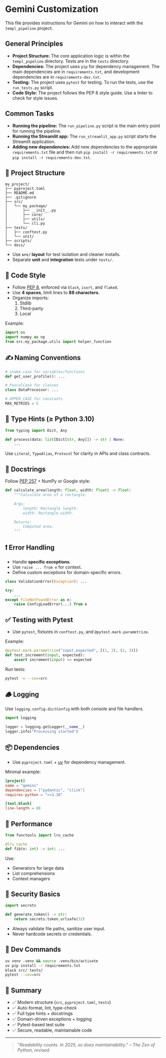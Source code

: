 # Gemini Customization

This file provides instructions for Gemini on how to interact with the `templ_pipeline` project.

## General Principles

*   **Project Structure:** The core application logic is within the `templ_pipeline` directory. Tests are in the `tests` directory.
*   **Dependencies:** The project uses `pip` for dependency management. The main dependencies are in `requirements.txt`, and development dependencies are in `requirements-dev.txt`.
*   **Testing:** The project uses `pytest` for testing. To run the tests, use the `run_tests.py` script.
*   **Code Style:** The project follows the PEP 8 style guide. Use a linter to check for style issues.

## Common Tasks

*   **Running the pipeline:** The `run_pipeline.py` script is the main entry point for running the pipeline.
*   **Running the Streamlit app:** The `run_streamlit_app.py` script starts the Streamlit application.
*   **Adding new dependencies:** Add new dependencies to the appropriate `requirements.txt` file and then run `pip install -r requirements.txt` or `pip install -r requirements-dev.txt`.




## 🧱 Project Structure

```
my_project/
├── pyproject.toml
├── README.md
├── .gitignore
├── src/
│   └── my_package/
│       ├── __init__.py
│       ├── core/
│       ├── utils/
│       └── cli.py
├── tests/
│   ├── conftest.py
│   └── unit/
├── scripts/
└── docs/
```

- Use **`src/` layout** for test isolation and cleaner installs.
- Separate **unit** and **integration** tests under `tests/`.



## 🎨 Code Style

- Follow [PEP 8](https://peps.python.org/pep-0008/), enforced via `black`, `isort`, and `flake8`.
- Use **4 spaces**, limit lines to **88 characters**.
- Organize imports:
  1. Stdlib
  2. Third-party
  3. Local

Example:
```python
import os
import numpy as np
from src.my_package.utils import helper_function
```



## ✍️ Naming Conventions

```python
# snake_case for variables/functions
def get_user_profile(): ...

# PascalCase for classes
class DataProcessor: ...

# UPPER_CASE for constants
MAX_RETRIES = 5
```



## 🧠 Type Hints (≥ Python 3.10)

```python
from typing import Dict, Any

def process(data: list[Dict[str, Any]]) -> str | None:
    ...
```

Use `Literal`, `TypeAlias`, `Protocol` for clarity in APIs and class contracts.



## 🧾 Docstrings

Follow [PEP 257](https://peps.python.org/pep-0257/) + NumPy or Google style:

```python
def calculate_area(length: float, width: float) -> float:
    """Calculate area of a rectangle.

    Args:
        length: Rectangle length.
        width: Rectangle width.

    Returns:
        Computed area.
    """
```


## ❗ Error Handling

- Handle **specific exceptions**.
- Use `raise ... from e` for context.
- Define custom exceptions for domain-specific errors.

```python
class ValidationError(Exception): ...

try:
    ...
except FileNotFoundError as e:
    raise ConfigLoadError(...) from e
```



## ✅ Testing with Pytest

- Use `pytest`, fixtures in `conftest.py`, and `@pytest.mark.parametrize`.

Example:
```python
@pytest.mark.parametrize("input,expected", [(1, 2), (2, 3)])
def test_increment(input, expected):
    assert increment(input) == expected
```

Run tests:
```bash
pytest -v --cov=src
```



## 🪵 Logging

Use `logging.config.dictConfig` with both console and file handlers.

```python
import logging

logger = logging.getLogger(__name__)
logger.info("Processing started")
```



## 📦 Dependencies

- Use `pyproject.toml` + [uv](https://github.com/astral-sh/uv) for dependency management.

Minimal example:
```toml
[project]
name = "gemini"
dependencies = ["pydantic", "click"]
requires-python = ">=3.10"

[tool.black]
line-length = 88
```

## 🚀 Performance

```python
from functools import lru_cache

@lru_cache
def fib(n: int) -> int: ...
```

Use:
- Generators for large data
- List comprehensions
- Context managers


## 🔐 Security Basics

```python
import secrets

def generate_token() -> str:
    return secrets.token_urlsafe(32)
```

- Always validate file paths, sanitize user input.
- Never hardcode secrets or credentials.


## 🧪 Dev Commands

```bash
uv venv .venv && source .venv/bin/activate
uv pip install -r requirements.txt
black src/ tests/
pytest --cov=src
```


## 🧠 Summary

- ✅ Modern structure (`src`, `pyproject.toml`, `tests`)
- ✅ Auto-format, lint, type-check
- ✅ Full type hints + docstrings
- ✅ Domain-driven exceptions + logging
- ✅ Pytest-based test suite
- ✅ Secure, readable, maintainable code

---

> _“Readability counts. In 2025, so does maintainability.” – The Zen of Python, revised._
